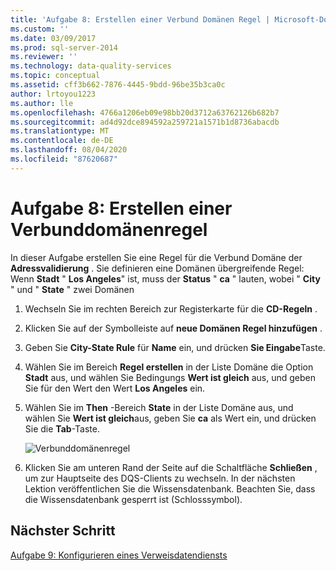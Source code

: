 ```yaml
---
title: 'Aufgabe 8: Erstellen einer Verbund Domänen Regel | Microsoft-Dokumentation'
ms.custom: ''
ms.date: 03/09/2017
ms.prod: sql-server-2014
ms.reviewer: ''
ms.technology: data-quality-services
ms.topic: conceptual
ms.assetid: cff3b662-7876-4445-9bdd-96be35b3ca0c
author: lrtoyou1223
ms.author: lle
ms.openlocfilehash: 4766a1206eb09e98bb20d3712a63762126b682b7
ms.sourcegitcommit: ad4d92dce894592a259721a1571b1d8736abacdb
ms.translationtype: MT
ms.contentlocale: de-DE
ms.lasthandoff: 08/04/2020
ms.locfileid: "87620687"
---
```

# <a name="task-8-creating-a-composite-domain-rule"></a>Aufgabe 8: Erstellen einer Verbunddomänenregel
  In dieser Aufgabe erstellen Sie eine Regel für die Verbund Domäne der **Adressvalidierung** . Sie definieren eine Domänen übergreifende Regel: Wenn **Stadt** " **Los Angeles**" ist, muss der **Status** " **ca** " lauten, wobei " **City** " und " **State** " zwei Domänen  
  
1.  Wechseln Sie im rechten Bereich zur Registerkarte für die **CD-Regeln** .  
  
2.  Klicken Sie auf der Symbolleiste auf **neue Domänen Regel hinzufügen** .  
  
3.  Geben Sie **City-State Rule** für **Name** ein, und drücken **Sie Eingabe**Taste.  
  
4.  Wählen Sie im Bereich **Regel erstellen** in der Liste Domäne die Option **Stadt** aus, und wählen Sie Bedingungs **Wert ist gleich** aus, und geben Sie für den Wert den Wert **Los Angeles** ein.  
  
5.  Wählen Sie im **Then** -Bereich **State** in der Liste Domäne aus, und wählen Sie **Wert ist gleich**aus, geben Sie **ca** als Wert ein, und drücken Sie die **Tab**-Taste.  
  
     ![Verbunddomänenregel](../../2014/tutorials/media/et-creatingacompositedomainrule.jpg "Verbunddomänenregel")  
  
6.  Klicken Sie am unteren Rand der Seite auf die Schaltfläche **Schließen** , um zur Hauptseite des DQS-Clients zu wechseln. In der nächsten Lektion veröffentlichen Sie die Wissensdatenbank. Beachten Sie, dass die Wissensdatenbank gesperrt ist (Schlosssymbol).  
  
## <a name="next-step"></a>Nächster Schritt  
 [Aufgabe 9: Konfigurieren eines Verweisdatendiensts](../../2014/tutorials/task-9-configuring-a-reference-data-service.md)  
  
  
